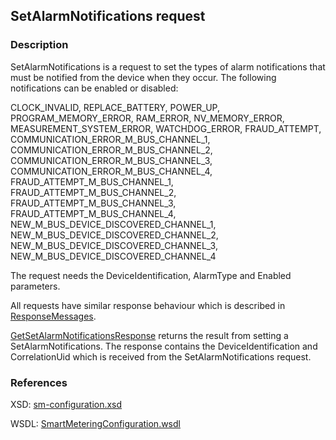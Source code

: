 ## SetAlarmNotifications request

### Description
SetAlarmNotifications is a request to set the types of alarm notifications that must be notified from the device when they occur.
The following notifications can be enabled or disabled:

CLOCK_INVALID, REPLACE_BATTERY, POWER_UP, PROGRAM_MEMORY_ERROR, RAM_ERROR, NV_MEMORY_ERROR, MEASUREMENT_SYSTEM_ERROR, WATCHDOG_ERROR, FRAUD_ATTEMPT, COMMUNICATION_ERROR_M_BUS_CHANNEL_1, COMMUNICATION_ERROR_M_BUS_CHANNEL_2, COMMUNICATION_ERROR_M_BUS_CHANNEL_3, COMMUNICATION_ERROR_M_BUS_CHANNEL_4, FRAUD_ATTEMPT_M_BUS_CHANNEL_1, FRAUD_ATTEMPT_M_BUS_CHANNEL_2, FRAUD_ATTEMPT_M_BUS_CHANNEL_3, FRAUD_ATTEMPT_M_BUS_CHANNEL_4, NEW_M_BUS_DEVICE_DISCOVERED_CHANNEL_1, NEW_M_BUS_DEVICE_DISCOVERED_CHANNEL_2, NEW_M_BUS_DEVICE_DISCOVERED_CHANNEL_3, NEW_M_BUS_DEVICE_DISCOVERED_CHANNEL_4

The request needs the DeviceIdentification, AlarmType and Enabled parameters.

All requests have similar response behaviour which is described in [ResponseMessages](./ResponseMessages.md).

[GetSetAlarmNotificationsResponse](GetSetAlarmNotificationsResponse.md) returns the result from setting a SetAlarmNotifications. The response contains the DeviceIdentification and CorrelationUid which is received from the SetAlarmNotifications request.

### References

XSD: [sm-configuration.xsd](https://github.com/OSGP/open-smart-grid-platform/blob/development/osgp/shared/osgp-ws-smartmetering/src/main/resources/schemas/sm-configuration.xsd)

WSDL: [SmartMeteringConfiguration.wsdl](https://github.com/OSGP/open-smart-grid-platform/blob/development/osgp/shared/osgp-ws-smartmetering/src/main/resources/SmartMeteringConfiguration.wsdl)

